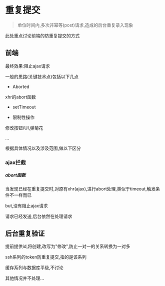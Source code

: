 # 重复提交

> 单位时间内,多次非幂等\(post\)请求,造成的后台重复录入现象

此处重点讨论前端的防重复提交的方式

## 前端

最终效果:阻止ajax请求

一般的思路\(关键技术点\)包括以下几点

* Aborted

xhr的abort函数

* setTimeout

* 限制性操作

修改按钮/UI,弹菊花

...

根据具体情况以及涉及范围,做以下区分

### ajax拦截

##### abort函数

当发现已经在重复提交时,对原有xhr\(ajax\),进行abort处理,类似于timeout,触发条件不一样而已

but,没有阻止ajax请求

请求已经发送,后台依然在处理请求

## 后台重复验证

提前提供id,将创建,改写为"修改",防止一对一的关系转换为一对多

ssh系列的token防重复提交,指的是该系列

缓存系列与数据库平级,不讨论

其他情况并不处理...

